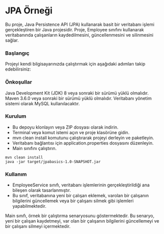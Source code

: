 # JPA Örneği
Bu proje, Java Persistence API (JPA) kullanarak basit bir veritabanı işlemi gerçekleştiren bir Java projesidir. Proje, Employee sınıfını kullanarak veritabanında çalışanların kaydedilmesini, güncellenmesini ve silinmesini sağlar.

### Başlangıç
Projeyi kendi bilgisayarınızda çalıştırmak için aşağıdaki adımları takip edebilirsiniz:

### Önkoşullar
Java Development Kit (JDK) 8 veya sonraki bir sürümü yüklü olmalıdır.
Maven 3.6.0 veya sonraki bir sürümü yüklü olmalıdır.
Veritabanı yönetim sistemi olarak MySQL kullanılacaktır.

### Kurulum
* Bu depoyu klonlayın veya ZIP dosyası olarak indirin.
* Terminal veya komut istemi açın ve proje klasörüne gidin.
* mvn clean install komutunu çalıştırarak projeyi derleyin ve paketleyin.
* Veritabanı bağlantısı için application.properties dosyasını düzenleyin.
* Main sınıfını çalıştırın.
````
mvn clean install
java -jar target/jpabasics-1.0-SNAPSHOT.jar
````
### Kullanım
* EmployeeService sınıfı, veritabanı işlemlerinin gerçekleştirildiği ana bileşen olarak tasarlanmıştır. 
* Bu sınıf, veritabanına yeni bir çalışan eklemek, varolan bir çalışanın bilgilerini güncellemek veya bir çalışanı silmek gibi işlemleri yapabilmektedir.

Main sınıfı, örnek bir çalıştırma senaryosunu göstermektedir. Bu senaryo, yeni bir çalışan kaydetmeyi, var olan bir çalışanın bilgilerini güncellemeyi ve bir çalışanı silmeyi içermektedir.
